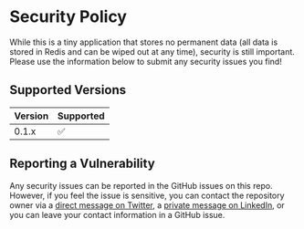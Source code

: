 # Security Policy

While this is a tiny application that stores no permanent data (all data is stored in Redis and can be wiped out at any time), security is still important. Please use the information below to submit any security issues you find!

## Supported Versions

| Version | Supported          |
| ------- | ------------------ |
| 0.1.x   | :white_check_mark: |


## Reporting a Vulnerability

Any security issues can be reported in the GitHub issues on this repo. However, if you feel the issue is sensitive, you can contact the repository owner via a [direct message on Twitter](https://twitter.com/jakerella), a [private message on LinkedIn](http://www.linkedin.com/in/jordankasper), or you can leave your contact information in a GitHub issue.
